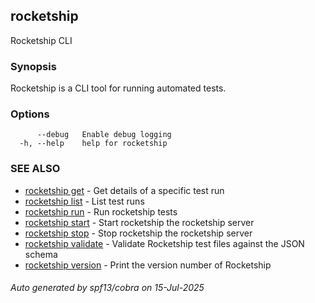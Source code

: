 ## rocketship

Rocketship CLI

### Synopsis

Rocketship is a CLI tool for running automated tests.

### Options

```
      --debug   Enable debug logging
  -h, --help    help for rocketship
```

### SEE ALSO

* [rocketship get](rocketship_get.md)	 - Get details of a specific test run
* [rocketship list](rocketship_list.md)	 - List test runs
* [rocketship run](rocketship_run.md)	 - Run rocketship tests
* [rocketship start](rocketship_start.md)	 - Start rocketship the rocketship server
* [rocketship stop](rocketship_stop.md)	 - Stop rocketship the rocketship server
* [rocketship validate](rocketship_validate.md)	 - Validate Rocketship test files against the JSON schema
* [rocketship version](rocketship_version.md)	 - Print the version number of Rocketship

###### Auto generated by spf13/cobra on 15-Jul-2025
